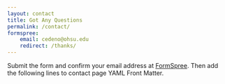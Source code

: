 ```yaml
---
layout: contact
title: Got Any Questions
permalink: /contact/
formspree:
    email: cedeno@ohsu.edu
    redirect: /thanks/
---
```


Submit the form and confirm your email address at [FormSpree](https://formspree.io/). Then add the following lines to contact page YAML Front Matter.
